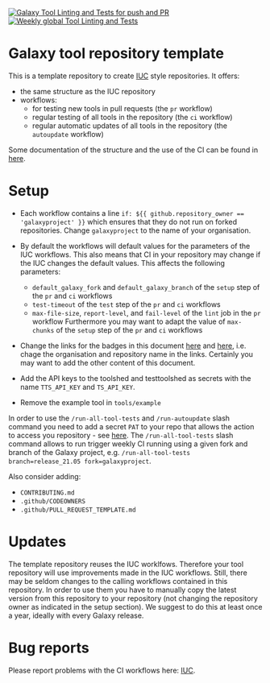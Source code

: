 [![Galaxy Tool Linting and Tests for push and PR](https://github.com/galaxyproject/galaxy-tool-repository-template/actions/workflows/pr.yaml/badge.svg?branch=main)](https://github.com/galaxyproject/galaxy-tool-repository-template/actions/workflows/pr.yaml/badge.svg)
[![Weekly global Tool Linting and Tests](https://github.com/galaxyproject/galaxy-tool-repository-template/actions/workflows/ci.yaml/badge.svg?branch=master)](https://github.com/galaxyproject/galaxy-tool-repository-template/actions/workflows/ci.yaml/badge.svg)

# Galaxy tool repository template

This is a template repository to create [IUC](https://github.com/galaxyproject/tools-iuc) style repositories.
It offers:

- the same structure as the IUC repository
- workflows:
  - for testing new tools in pull requests (the `pr` workflow)
  - regular testing of all tools in the repository (the `ci` workflow)
  - regular automatic updates of all tools in the repository (the `autoupdate` workflow)

Some documentation of the structure and the use of the CI can be found in [here](https://training.galaxyproject.org/training-material/topics/dev/tutorials/tool-from-scratch/tutorial.html).

Setup
=====

- Each workflow contains a line `if: ${{ github.repository_owner == 'galaxyproject' }}` which ensures that they do not run on forked repositories. Change `galaxyproject` to the name of your organisation.
- By default the workflows will default values for the parameters of the IUC workflows. This also means that CI in your repository may change if the IUC changes the default values. This affects the following parameters:
  - `default_galaxy_fork` and `default_galaxy_branch` of the `setup` step of the `pr` and `ci` workflows
  - `test-timeout` of the `test` step of the `pr` and `ci` workflows
  - `max-file-size`, `report-level`, and `fail-level` of the `lint` job in the `pr` workflow
  Furthermore you may want to adapt the value of `max-chunks` of the `setup` step of the `pr` and `ci` workflows
  
- Change the links for the badges in this document [here](https://github.com/galaxyproject/galaxy-tool-repository-template/blob/main/README.md#L1) and [here](https://github.com/galaxyproject/galaxy-tool-repository-template/blob/main/README.md#L2), i.e. chage the organisation and repository name in the links. Certainly you may want to add the other content of this document.
- Add the API keys to the toolshed and testtoolshed as secrets with the name `TTS_API_KEY` and `TS_API_KEY`. 
- Remove the example tool in `tools/example`


In order to use the `/run-all-tool-tests` and `/run-autoupdate` slash command you need to add a secret `PAT` to your repo that allows the action to access
you repository - see [here](https://docs.github.com/en/actions/reference/encrypted-secrets). The `/run-all-tool-tests` slash command allows to run trigger weekly CI running using a given fork and branch of the Galaxy project, e.g. `/run-all-tool-tests branch=release_21.05 fork=galaxyproject`. 

Also consider adding:

- `CONTRIBUTING.md`
- `.github/CODEOWNERS`
- `.github/PULL_REQUEST_TEMPLATE.md`

Updates
=======

The template repository reuses the IUC worklfows. Therefore your tool repository will use improvements made in the IUC workflows. 
Still, there may be seldom changes to the calling workflows contained in this repository. In order to use them you have to manually copy the latest version from this repository to your repository (not changing the repository owner as indicated in the setup section). We suggest to do this at least once a year, ideally with every Galaxy release. 

Bug reports
===========

Please report problems with the CI workflows here: [IUC](https://github.com/galaxyproject/tools-iuc).
